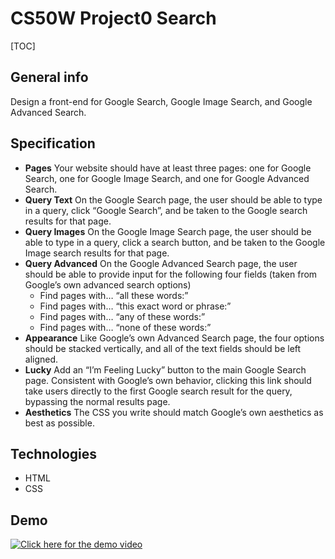 CS50W Project0 Search
===
[TOC]

## General info
Design a front-end for Google Search, Google Image Search, and Google Advanced Search.



## Specification
- **Pages**
Your website should have at least three pages: one for Google Search, one for Google Image Search, and one for Google Advanced Search.
- **Query Text**
On the Google Search page, the user should be able to type in a query, click “Google Search”, and be taken to the Google search results for that page.
- **Query Images**
On the Google Image Search page, the user should be able to type in a query, click a search button, and be taken to the Google Image search results for that page.
- **Query Advanced**
On the Google Advanced Search page, the user should be able to provide input for the following four fields (taken from Google’s own advanced search options)
    - Find pages with… “all these words:”
    - Find pages with… “this exact word or phrase:”
    - Find pages with… “any of these words:”
    - Find pages with… “none of these words:”
- **Appearance**
Like Google’s own Advanced Search page, the four options should be stacked vertically, and all of the text fields should be left aligned.
- **Lucky**
Add an “I’m Feeling Lucky” button to the main Google Search page. Consistent with Google’s own behavior, clicking this link should take users directly to the first Google search result for the query, bypassing the normal results page.
- **Aesthetics**
The CSS you write should match Google’s own aesthetics as best as possible.

## Technologies


- HTML
- CSS


## Demo
[![Click here for the demo video](https://img.youtube.com/vi/DHF8TqqtZOk/0.jpg)](https://youtu.be/DHF8TqqtZOk)